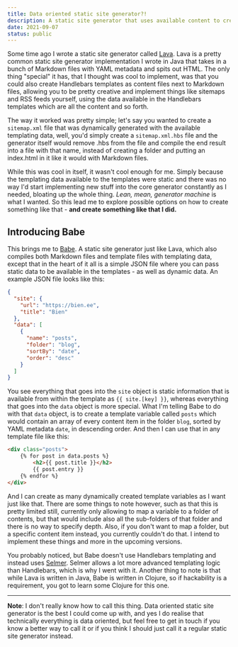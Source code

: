 ```yaml
---
title: Data oriented static site generator?!
description: A static site generator that uses available content to create data that you can then use in your templating to create complex solutions.
date: 2021-09-07
status: public
---
```


Some time ago I wrote a static site generator called
[Lava](https://github.com/askonomm/lava). Lava is a pretty common static site
generator implementation I wrote in Java that takes in a bunch of Markdown files
with YAML metadata and spits out HTML. The only thing "special" it has, that I
thought was cool to implement, was that you could also create Handlebars
templates as content files next to Markdown files, allowing you to be pretty
creative and implement things like sitemaps and RSS feeds yourself, using the
data available in the Handlebars templates which are all the content and so
forth.

The way it worked was pretty simple; let's say you wanted to create a
`sitemap.xml` file that was dynamically generated with the available templating
data, well, you'd simply create a `sitemap.xml.hbs` file and the generator
itself would remove .hbs from the file and compile the end result into a file
with that name, instead of creating a folder and putting an index.html in it
like it would with Markdown files.

While this was cool in itself, it wasn't cool enough for me. Simply because the
templating data available to the templates were static and there was no way I'd
start implementing new stuff into the core generator constantly as I needed,
bloating up the whole thing. _Lean, mean, generator machine_ is what I wanted.
So this lead me to explore possible options on how to create something like
that - **and create something like that I did.**

## Introducing Babe

This brings me to [Babe](https://github.com/askonomm/babe). A static site
generator just like Lava, which also compiles both Markdown files and template
files with templating data, except that in the heart of it all is a simple JSON
file where you can pass static data to be available in the templates - as well
as dynamic data. An example JSON file looks like this:

```json
{
  "site": {
    "url": "https://bien.ee",
    "title": "Bien"
  },
  "data": [
    {
      "name": "posts",
      "folder": "blog",
      "sortBy": "date",
      "order": "desc"
    }
  ]
}
```

You see everything that goes into the `site` object is static information that
is available from within the template as `{{ site.[key] }}`, whereas everything
that goes into the `data` object is more special. What I'm telling Babe to do
with that `data` object, is to create a template variable called `posts` which
would contain an array of every content item in the folder `blog`, sorted by
YAML metadata `date`, in descending order. And then I can use that in any
template file like this:

```html
<div class="posts">
    {% for post in data.posts %}
        <h2>{{ post.title }}</h2>
        {{ post.entry }}
    {% endfor %}
</div>
```

And I can create as many dynamically created template variables as I want just
like that. There are some things to note however, such as that this is pretty
limited still, currently only allowing to map a variable to a folder of
contents, but that would include also all the sub-folders of that folder and
there is no way to specify depth. Also, if you don't want to map a folder, but a
specific content item instead, you currently couldn't do that. I intend to
implement these things and more in the upcoming versions.

You probably noticed, but Babe doesn't use Handlebars templating and instead
uses [Selmer](https://github.com/yogthos/Selmer). Selmer allows a lot more
advanced templating logic than Handlebars, which is why I went with it. Another
thing to note is that while Lava is written in Java, Babe is written in Clojure,
so if hackability is a requirement, you got to learn some Clojure for this one.

***

**Note**: I don't really know how to call this thing. Data oriented static site
generator is the best I could come up with, and yes I do realise that
technically everything is data oriented, but feel free to get in touch if you
know a better way to call it or if you think I should just call it a regular
static site generator instead.
